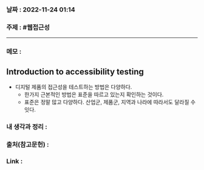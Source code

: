 ### 날짜 : 2022-11-24 01:14
### 주제 : #웹접근성 

---- 

### 메모 : 

## Introduction to accessibility testing

- 디지털 제품의 접근성을 테스트하는 방법은 다양하다. 
	- 한가지 근본적인 방법은 표준을 따르고 있는지 확인하는 것이다. 
	- 표준은 정말 많고 다양하다. 산업군, 제품군, 지역과 나라에 따라서도 달라질 수 잇다. 


### 내 생각과 정리 : 


### 출처(참고문헌) : 


### Link : 

